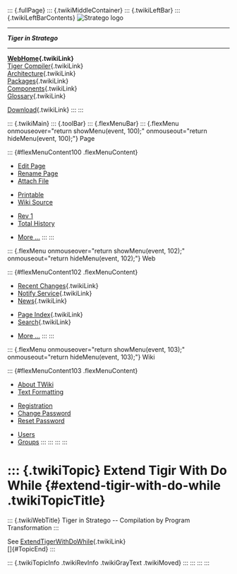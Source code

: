::: {.fullPage}
::: {.twikiMiddleContainer}
::: {.twikiLeftBar}
::: {.twikiLeftBarContents}
![Stratego
logo](../pub/Stratego/StrategoLogo/StrategoLogoTextlessWhite-100px.png)

------------------------------------------------------------------------

***Tiger in Stratego***

------------------------------------------------------------------------

**[WebHome](WebHome){.twikiLink}**\
[Tiger Compiler](TigerCompiler){.twikiLink}\
[Architecture](CompilerArchitecture){.twikiLink}\
[Packages](CompilerPackages){.twikiLink}\
[Components](CompilerComponent){.twikiLink}\
[Glossary](WebGlossary){.twikiLink}

[Download](DownloadAndInstallation){.twikiLink}
:::
:::

::: {.twikiMain}
::: {.toolBar}
::: {.flexMenuBar}
::: {.flexMenu onmouseover="return showMenu(event, 100);" onmouseout="return hideMenu(event, 100);"}
Page

::: {#flexMenuContent100 .flexMenuContent}
-   [Edit
    Page](http://www.program-transformation.org/edit/Tiger/ExtendTigirWithDoWhile?t=1536826694)
-   [Rename
    Page](http://www.program-transformation.org/rename/Tiger/ExtendTigirWithDoWhile)
-   [Attach
    File](http://www.program-transformation.org/attach/Tiger/ExtendTigirWithDoWhile)

<!-- -->

-   [Printable](http://www.program-transformation.org/view/Tiger/ExtendTigirWithDoWhile?skin=print.pattern)
-   [Wiki
    Source](http://www.program-transformation.org/view/Tiger/ExtendTigirWithDoWhile?skin=text&raw=on&contenttype=text/plain)

<!-- -->

-   [Rev
    1](http://www.program-transformation.org/view/Tiger/ExtendTigirWithDoWhile?rev=1.1)
-   [Total
    History](http://www.program-transformation.org/rdiff/Tiger/ExtendTigirWithDoWhile)

<!-- -->

-   [More
    \...](http://www.program-transformation.org/oops/Tiger/ExtendTigirWithDoWhile?template=oopsmore&param1=1.1&param2=1.1)
:::
:::

::: {.flexMenu onmouseover="return showMenu(event, 102);" onmouseout="return hideMenu(event, 102);"}
Web

::: {#flexMenuContent102 .flexMenuContent}
-   [Recent Changes](WebChanges){.twikiLink}
-   [Notify Service](WebNotify){.twikiLink}
-   [News](WebNews){.twikiLink}

<!-- -->

-   [Page Index](WebIndex){.twikiLink}
-   [Search](WebSearch){.twikiLink}

<!-- -->

-   [More
    \...](http://www.program-transformation.org/oops/Tiger/ExtendTigirWithDoWhile?template=oopsmore&param1=1.1&param2=1.1)
:::
:::

::: {.flexMenu onmouseover="return showMenu(event, 103);" onmouseout="return hideMenu(event, 103);"}
Wiki

::: {#flexMenuContent103 .flexMenuContent}
-   [About
    TWiki](http://www.program-transformation.org/view/TWiki/WebHome)
-   [Text
    Formatting](http://www.program-transformation.org/view/TWiki/TextFormattingRules)

<!-- -->

-   [Registration](http://www.program-transformation.org/view/TWiki/TWikiRegistration)
-   [Change
    Password](http://www.program-transformation.org/view/TWiki/ChangePassword)
-   [Reset
    Password](http://www.program-transformation.org/view/TWiki/ResetPassword)

<!-- -->

-   [Users](http://www.program-transformation.org/view/Main/TWikiUsers)
-   [Groups](http://www.program-transformation.org/view/Main/TWikiGroups)
:::
:::
:::
:::

::: {.twikiTopic}
Extend Tigir With Do While {#extend-tigir-with-do-while .twikiTopicTitle}
==========================

::: {.twikiWebTitle}
Tiger in Stratego \-- Compilation by Program Transformation
:::

See [ExtendTigerWithDoWhile](ExtendTigerWithDoWhile){.twikiLink}\
[]{#TopicEnd}
:::

::: {.twikiTopicInfo .twikiRevInfo .twikiGrayText .twikiMoved}
:::
:::
:::
:::

